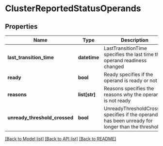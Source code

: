# ClusterReportedStatusOperands

## Properties
Name | Type | Description | Notes
------------ | ------------- | ------------- | -------------
**last_transition_time** | **datetime** | LastTransitionTime specifies the last time the operand readiness changed | [optional] 
**ready** | **bool** | Ready specifies if the operand is ready or not | 
**reasons** | **list[str]** | Reasons specifies the reasons why the operand is not ready | [optional] 
**unready_threshold_crossed** | **bool** | UnreadyThresholdCrossed specifies if the operand has been unready for longer than the threshold | [optional] 

[[Back to Model list]](../README.md#documentation-for-models) [[Back to API list]](../README.md#documentation-for-api-endpoints) [[Back to README]](../README.md)

